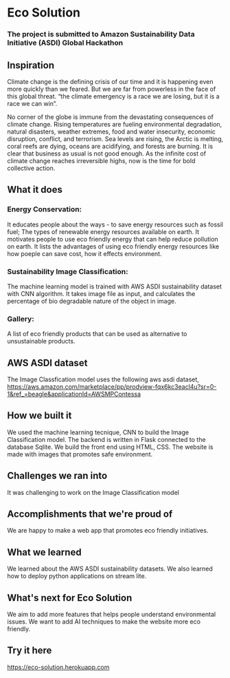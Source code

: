 # Eco Solution


### The project is submitted to Amazon Sustainability Data Initiative (ASDI) Global Hackathon


## Inspiration

Climate change is the defining crisis of our time and it is happening even more quickly than we feared. But we are far from powerless in the face of this global threat. “the climate emergency is a race we are losing, but it is a race we can win”.

No corner of the globe is immune from the devastating consequences of climate change. Rising temperatures are fueling environmental degradation, natural disasters, weather extremes, food and water insecurity, economic disruption, conflict, and terrorism. Sea levels are rising, the Arctic is melting, coral reefs are dying, oceans are acidifying, and forests are burning. It is clear that business as usual is not good enough. As the infinite cost of climate change reaches irreversible highs, now is the time for bold collective action.


## What it does
### Energy Conservation:

It educates people about the ways - to save energy resources such as fossil fuel; The types of renewable energy resources available on earth. It motivates people to use eco friendly energy that can help reduce pollution on earth. It lists the advantages of using eco friendly energy resources like how poeple can save cost, how it effects environment.

### Sustainability Image Classification:

The machine learning model is trained with AWS ASDI sustainability dataset with CNN algorithm. It takes image file as input, and calculates the percentage of bio degradable nature of the object in image.

### Gallery:

A list of eco friendly products that can be used as alternative to unsustainable products.


## AWS ASDI dataset

The Image Classfication model uses the following aws asdi dataset, https://aws.amazon.com/marketplace/pp/prodview-fqx6kc3eacl4u?sr=0-1&ref_=beagle&applicationId=AWSMPContessa


## How we built it

We used the machine learning tecnique, CNN to build the Image Classification model. The backend is written in Flask connected to the database Sqlite. We build the front end using HTML, CSS. The website is made with images that promotes safe environment.


## Challenges we ran into

It was challenging to work on the Image Classification model


## Accomplishments that we're proud of

We are happy to make a web app that promotes eco friendly initiatives.


## What we learned

We learned about the AWS ASDI sustainability datasets. We also learned how to deploy python applications on stream lite.


## What's next for Eco Solution

We aim to add more features that helps people understand environmental issues. We want to add AI techniques to make the website more eco friendly.


## Try it here

https://eco-solution.herokuapp.com
